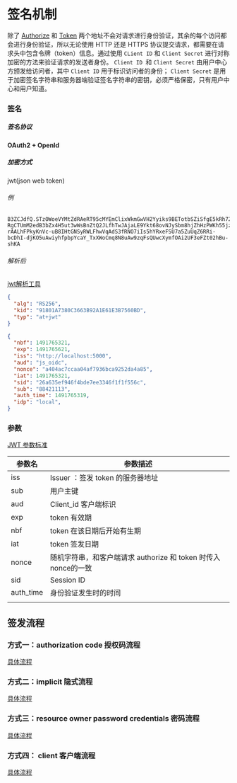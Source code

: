 

# 签名机制

除了 [Authorize](API/授权.md) 和 [Token](API/令牌.md) 两个地址不会对请求进行身份验证，其余的每个访问都会进行身份验证，所以无论使用 HTTP 还是 HTTPS 协议提交请求，都需要在请求头中包含令牌（token）信息。通过使用 `CLient ID` 和 `Client Secret` 进行对称加密的方法来验证请求的发送者身份。 `Client ID `和 `Client Secret` 由用户中心方颁发给访问者，其中 `Client ID` 用于标识访问者的身份； `Client Secret` 是用于加密签名字符串和服务器端验证签名字符串的密钥，必须严格保密，只有用户中心和用户知道。



### 签名

##### 签名协议

**OAuth2 + OpenId**

##### 加密方式

jwt(json web token)

###### 例

```
B3ZCJdfQ.STzOWoeVYMtZdRAeRT95cMYEmClixWkmGwVH2Yyiks9BETotbSZiSfgE5kRh72kghN78N3-RgCTUmM2edB3bZx4H5ut3wWsBnZtQ2JLfhTwJAjaLE9Ykt68ovNJySbm8hjZhHzPWKh55jzshivQvTX0GdtlbcDoEA1oNONxHkpDIcr3pRoGi6YveEAFsGOeSQwzT76aId-rAALhFPkyKnVc-uB8IHtGNSyRWLFhwVqAdS3fRNO7iIs5hYRxeFSU7a5ZuUqZ6RRi-bcDhI-djKO5uAwiyhfpbpYcaY_TxXWoCmq8N8uAw9zqFsQUwcXymfOAi2UF3eFZt02hBu-shKA
```

###### 解析后

[jwt解析工具](https://jwt.io/)

```json
{
  "alg": "RS256",
  "kid": "91801A7380C3663B92A1E61E3B7560BD",
  "typ": "at+jwt"
}
```

```json
{
  "nbf": 1491765321,
  "exp": 1491765621,
  "iss": "http://localhost:5000",
  "aud": "js_oidc",
  "nonce": "a404ac7ccaa04af7936bca9252da4a85",
  "iat": 1491765321,
  "sid": "26a635ef946f4bde7ee3346f1f1f556c",
  "sub": "88421113",
  "auth_time": 1491765319,
  "idp": "local",
}
```



### 参数

[JWT 参数标准](https://www.iana.org/assignments/jwt/jwt.xhtml)

| 参数名    | 参数描述                                                     |
| --------- | ------------------------------------------------------------ |
| iss       | Issuer ：签发 token 的服务器地址                             |
| sub       | 用户主键                                                     |
| aud       | Client_id 客户端标识                                         |
| exp       | token 有效期                                                 |
| nbf       | token 在该日期后开始有生期                                   |
| iat       | token 签发日期                                               |
| nonce     | 随机字符串，和客户端请求 authorize 和 token 时传入nonce的一致 |
| sid       | Session ID                                                   |
| auth_time | 身份验证发生时的时间                                         |
|           |                                                              |



## 签发流程

### 方式一：authorization code 授权码流程

[具体流程](概念介绍/OAuth2授权流程/AuthorizationCode.md)

### 方式二：implicit 隐式流程

[具体流程](概念介绍/OAuth2授权流程/implicit.md)

### 方式三：resource owner password credentials 密码流程

[具体流程](概念介绍/OAuth2授权流程/password.md)

### 方式四： client 客户端流程

[具体流程](概念介绍/OAuth2授权流程/client.md)